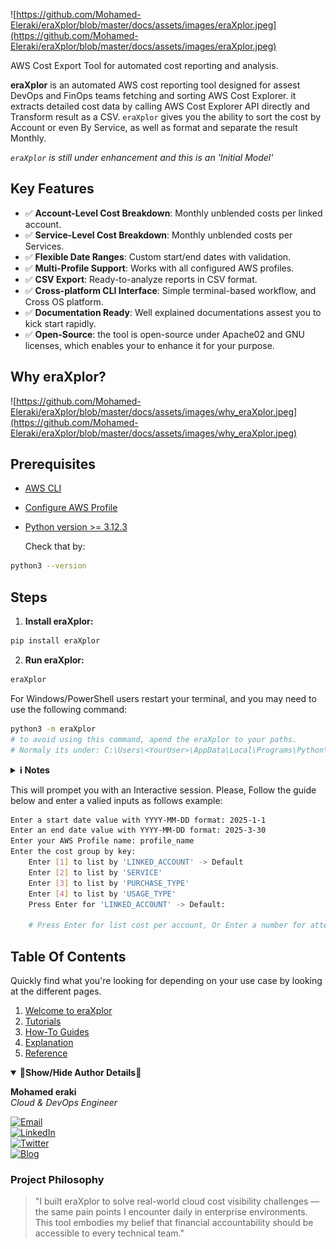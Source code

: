 ![https://github.com/Mohamed-Eleraki/eraXplor/blob/master/docs/assets/images/eraXplor.jpeg](https://github.com/Mohamed-Eleraki/eraXplor/blob/master/docs/assets/images/eraXplor.jpeg)

AWS Cost Export Tool for automated cost reporting and analysis.

**eraXplor** is an automated AWS cost reporting tool designed for assest DevOps and FinOps teams fetching and sorting AWS Cost Explorer.
it extracts detailed cost data by calling AWS Cost Explorer API directly and Transform result as a CSV.
`eraXplor` gives you the ability to sort the cost by Account or even By Service, as well as format and separate the result Monthly.

*`eraXplor` is still under enhancement and this is an 'Initial Model'*


## Key Features
- ✅ **Account-Level Cost Breakdown**: Monthly unblended costs per linked account.
- ✅ **Service-Level Cost Breakdown**: Monthly unblended costs per Services.
- ✅ **Flexible Date Ranges**: Custom start/end dates with validation.
- ✅ **Multi-Profile Support**: Works with all configured AWS profiles.
- ✅ **CSV Export**: Ready-to-analyze reports in CSV format.
- ✅ **Cross-platform CLI Interface**: Simple terminal-based workflow, and Cross OS platform.
- ✅ **Documentation Ready**: Well explained documentations assest you to kick start rapidly.
- ✅ **Open-Source**: the tool is open-source under Apache02 and GNU licenses, which enables your to enhance it for your purpose.

## Why eraXplor?
![https://github.com/Mohamed-Eleraki/eraXplor/blob/master/docs/assets/images/why_eraXplor.jpeg](https://github.com/Mohamed-Eleraki/eraXplor/blob/master/docs/assets/images/why_eraXplor.jpeg)


## Prerequisites

- [AWS CLI](https://docs.aws.amazon.com/cli/latest/userguide/getting-started-install.html)
- [Configure AWS Profile](https://docs.aws.amazon.com/cli/latest/reference/configure/)
- [Python version >= 3.12.3](https://www.python.org/downloads/)

    Check that by:

```bash
python3 --version
```

## Steps

1. **Install eraXplor:**

```bash
pip install eraXplor
```

2. **Run eraXplor:**

```bash
eraXplor
```

For Windows/PowerShell users restart your terminal, and you may need to use the following command:

```bash
python3 -m eraXplor
# to avoid using this command, apend the eraXplor to your paths.
# Normaly its under: C:\Users\<YourUser>\AppData\Local\Programs\Python\Python<version>\Scripts\
```



<details>
<summary><strong> ℹ️ Notes </strong></summary>

    Ensure you run the command in a place you have sufficient permission to replace file.
    *The eraXport tool sorting cost reult into a CSV file, by default The CSV will replace for next run.*
</details>




This will prompet you with an Interactive session.
Please, Follow the guide below and enter a valied inputs as follows example:
```bash
Enter a start date value with YYYY-MM-DD format: 2025-1-1
Enter an end date value with YYYY-MM-DD format: 2025-3-30
Enter your AWS Profile name: profile_name
Enter the cost group by key:
    Enter [1] to list by 'LINKED_ACCOUNT' -> Default
    Enter [2] to list by 'SERVICE'
    Enter [3] to list by 'PURCHASE_TYPE'
    Enter [4] to list by 'USAGE_TYPE'
    Press Enter for 'LINKED_ACCOUNT' -> Default:

    # Press Enter for list cost per account, Or Enter a number for attending result.
```

<!-- ```mermaid
graph LR
    A[AWS Console] ->|Complex UI| B[Manual Export]
    B -> C[Spreadsheet Manipulation]
    D[eraXplor] ->|Automated| E[Standardized Reports]
    style D fill:#4CAF50,stroke:#388E3C
    Replace -> with double --
``` -->



## Table Of Contents
Quickly find what you're looking for depending on
your use case by looking at the different pages.

1. [Welcome to eraXplor](https://mohamed-eleraki.github.io/eraXplor/)
2. [Tutorials](https://mohamed-eleraki.github.io/eraXplor/tutorials/)
3. [How-To Guides](https://mohamed-eleraki.github.io/eraXplor/how-to-guides/)
4. [Explanation](https://mohamed-eleraki.github.io/eraXplor/explanation/)
5. [Reference](https://mohamed-eleraki.github.io/eraXplor/reference/)



<details open>
<summary><strong>👋Show/Hide Author Details👋</strong></summary>

**Mohamed eraki**  
*Cloud & DevOps Engineer*

[![Email](https://img.shields.io/badge/Contact-mohamed--ibrahim2021@outlook.com-blue?style=flat&logo=mail.ru)](mailto:mohamed-ibrahim2021@outlook.com)  
[![LinkedIn](https://img.shields.io/badge/Connect-LinkedIn-informational?style=flat&logo=linkedin)](https://www.linkedin.com/in/mohamed-el-eraki-8bb5111aa/)  
[![Twitter](https://img.shields.io/badge/Twitter-Follow-blue?style=flat&logo=twitter)](https://x.com/__eraki__)  
[![Blog](https://img.shields.io/badge/Blog-Visit-brightgreen?style=flat&logo=rss)](https://eraki.hashnode.dev/)

### Project Philosophy

> "I built eraXplor to solve real-world cloud cost visibility challenges — the same pain points I encounter daily in enterprise environments. This tool embodies my belief that financial accountability should be accessible to every technical team."

</details>






